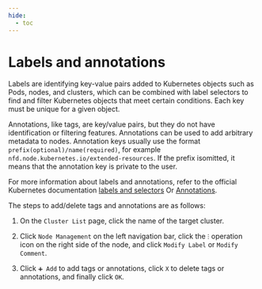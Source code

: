 ```yaml
---
hide:
  - toc
---
```


# Labels and annotations

Labels are identifying key-value pairs added to Kubernetes objects such as Pods, nodes, and clusters, which can be combined with label selectors to find and filter Kubernetes objects that meet certain conditions. Each key must be unique for a given object.

Annotations, like tags, are key/value pairs, but they do not have identification or filtering features.
Annotations can be used to add arbitrary metadata to nodes.
Annotation keys usually use the format `prefix(optional)/name(required)`, for example `nfd.node.kubernetes.io/extended-resources`.
If the prefix is ​​omitted, it means that the annotation key is private to the user.

For more information about labels and annotations, refer to the official Kubernetes documentation [labels and selectors](https://kubernetes.io/docs/concepts/overview/working-with-objects/labels/) Or [Annotations](https://kubernetes.io/docs/concepts/overview/working-with-objects/annotations/).

The steps to add/delete tags and annotations are as follows:

1. On the `Cluster List` page, click the name of the target cluster.

    

2. Click `Node Management` on the left navigation bar, click the `ⵗ` operation icon on the right side of the node, and click `Modify Label` or `Modify Comment`.

    

3. Click `➕ Add` to add tags or annotations, click `X` to delete tags or annotations, and finally click `OK`.

    